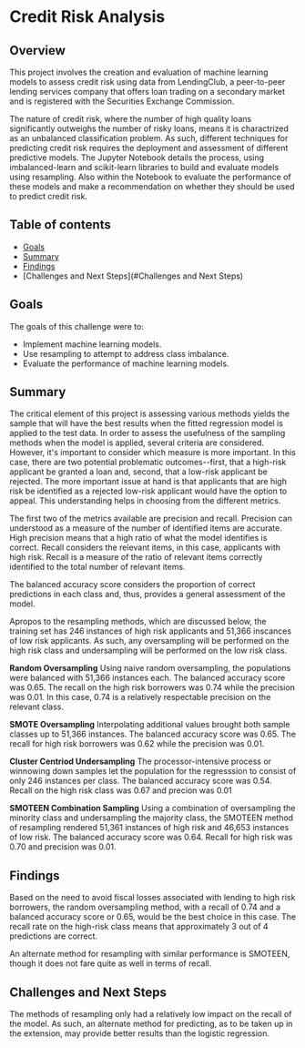 # Credit Risk Analysis

## Overview

This project involves the creation and evaluation of  machine learning models to assess credit risk using data from LendingClub, a peer-to-peer lending services company that offers loan trading on a secondary market and is registered with the Securities Exchange Commission.

The nature of credit risk, where the number of high quality loans significantly outweighs the number of risky loans, means it is charactrized as an unbalanced classification problem. As such, different techniques for predicting credit risk requires the deployment and assessment of different predictive models. The Jupyter Notebook details the process, using imbalanced-learn and scikit-learn libraries to build and evaluate models using resampling. Also within the Notebook to evaluate the performance of these models and make a recommendation on whether they should be used to predict credit risk.



## Table of contents
* [Goals](#goals)
* [Summary](#summary)
* [Findings](#findings)
* [Challenges and Next Steps](#Challenges and Next Steps)

## Goals

The goals of this challenge were to:

- Implement machine learning models.
- Use resampling to attempt to address class imbalance.
- Evaluate the performance of machine learning models.

## Summary

The critical element of this project is assessing various methods yields the sample that will have the best results when the fitted regression model is applied to the test data. In order to assess the usefulness of the sampling methods when the model is applied, several criteria are considered. However, it's important to consider which measure is more important. In this case, there are two potential problematic outcomes--first, that a high-risk applicant be granted a loan and, second, that a low-risk applicant be rejected. The more important issue at hand is that applicants that are high risk be identified as a rejected low-risk applicant would have the option to appeal. This understanding helps in choosing from the different metrics.

The first two of the metrics available are precision and recall. Precision can understood as a measure of the number of identified items are accurate. High precision means that a high ratio of what the model identifies is correct. Recall considers the relevant items, in this case, applicants with high risk. Recall is a measure of the ratio of relevant items correctly identified to the total number of relevant items.

The balanced accuracy score considers the proportion of correct predictions in each class and, thus, provides a general assessment of the model.

Apropos to the resampling methods, which are discussed below, the training set has 246 instances of high risk applicants and 51,366 inscances of low risk applicants. As such, any oversampling will be performed on the high risk class and undersampling will be performed on the low risk class. 

**Random Oversampling** Using naive random oversampling, the populations were balanced with 51,366 instances each. The balanced accuracy score was 0.65. The recall on the high risk borrowers was 0.74 while the precision was 0.01. In this case, 0.74 is a relatively respectable precision on the relevant class.

**SMOTE Oversampling** Interpolating additional values brought both sample classes up to 51,366 instances. The balanced accuracy score was 0.65. The recall for high risk borrowers was 0.62 while the precision was 0.01. 

**Cluster Centriod Undersampling** The processor-intensive process or winnowing down samples let the population for the regresssion to consist of only 246 instances per class. The balanced accuracy score was 0.54. Recall on the high risk class was 0.67 and precion was 0.01

**SMOTEEN Combination Sampling** Using a combination of oversampling the minority class and undersampling the majority class, the SMOTEEN method of resampling rendered 51,361 instances of high risk and 46,653 instances of low risk. The balanced accuracy score was 0.64. Recall for high risk was 0.70 and precision was 0.01.

## Findings

Based on the need to avoid fiscal losses associated with lending to high risk borrowers, the random oversampling method, with a recall of 0.74 and a balanced accuracy score or 0.65, would be the best choice in this case. The recall rate on the high-risk class means that approximately 3 out of 4 predictions are correct.

An alternate method for resampling with similar performance is SMOTEEN, though it does not fare quite as well in terms of recall.

## Challenges and Next Steps

The methods of resampling only had a relatively low impact on the recall of the model. As such, an alternate method for predicting, as to be taken up in the extension, may provide better results than the logistic regression.
